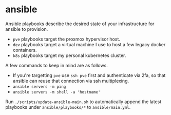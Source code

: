 # ansible

Ansible playbooks describe the desired state of your infrastructure for ansible to provision.
- `pve` playbooks target the proxmox hypervisor host.
- `dev` playbooks target a virtual machine I use to host a few legacy docker containers.
- `k8s` playbooks target my personal kubernetes cluster.

A few commands to keep in mind are as follows.
- If you're targetting `pve` use `ssh pve` first and authenticate via 2fa, so that ansible can reuse that connection via ssh multiplexing.
- `ansible servers -m ping`
- `ansible servers -m shell -a 'hostname'`

Run `./scripts/update-ansible-main.sh` to automatically append the latest playbooks under `ansible/playbooks/*` to `ansible/main.yml`.
